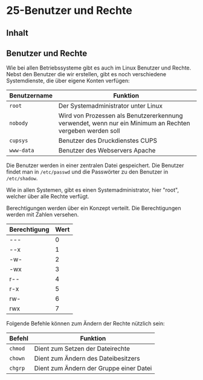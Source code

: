 # 25-Benutzer und Rechte

## Inhalt


## Benutzer und Rechte
Wie bei allen Betriebssysteme gibt es auch im Linux Benutzer und Rechte. Nebst den Benutzer die wir erstellen, gibt es noch verschiedene Systemdienste, die über eigene Konten verfügen:

| Benutzername  | Funktion                                             |
| ------------- | ---------------------------------------------------- | 
| `root`        | Der Systemadministrator unter Linux                  |
| `nobody`      | Wird von Prozessen als Benutzererkennung verwendet, wenn nur ein Minimum an Rechten vergeben werden soll  |
| `cupsys`      | Benutzer des Druckdienstes CUPS                      |
| `www-data`    | Benutzer des Webservers Apache                       |

Die Benutzer werden in einer zentralen Datei gespeichert. Die Benutzer findet man in `/etc/passwd` und die Passwörter zu den Benutzer in `/etc/shadow`.

Wie in allen Systemen, gibt es einen Systemadministrator, hier "root", welcher über alle Rechte verfügt. 

Berechtigungen werden über ein Konzept verteilt. Die Berechtigungen werden mit Zahlen versehen.

| Berechtigung | Wert |
| ------------ | ---- |
|     ---      | 0    |
|     --x      | 1    |
|     -w-      | 2    |
|     -wx      | 3    |
|     r--      | 4    |
|     r-x      | 5    |
|     rw-      | 6    |
|     rwx      | 7    |

Folgende Befehle können zum Ändern der Rechte nützlich sein:

| Befehl        | Funktion                                             |
| ------------- | ---------------------------------------------------- | 
| `chmod`       | Dient zum Setzen der Dateirechte                     |
| `chown`       | Dient zum Ändern des Dateibesitzers                  |
| `chgrp`       | Dient zum Ändern der Gruppe einer Datei              |
